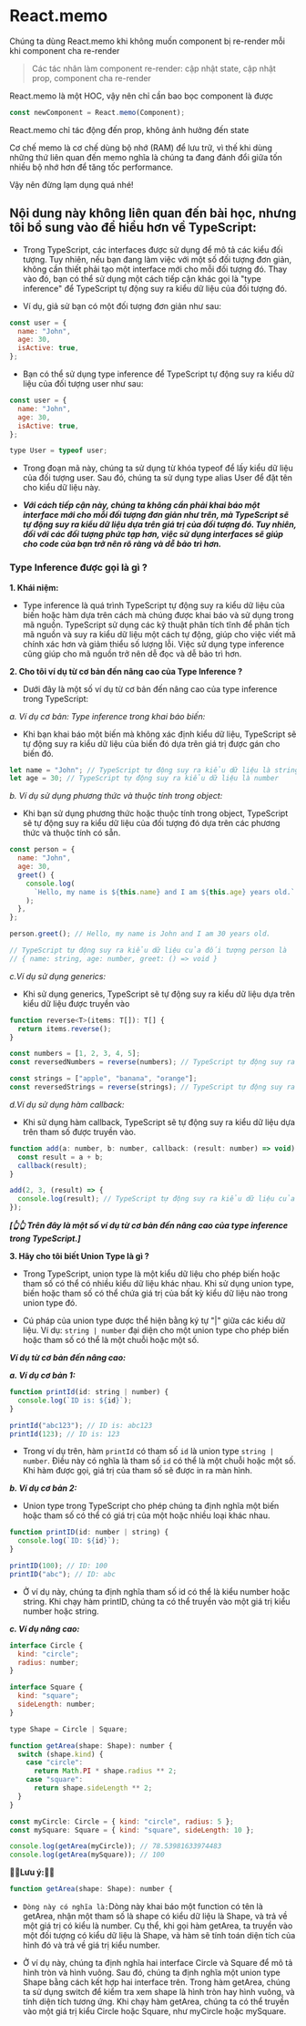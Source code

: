 # React.memo

Chúng ta dùng React.memo khi không muốn component bị re-render mỗi khi component cha re-render

> Các tác nhân làm component re-render: cập nhật state, cập nhật prop, component cha re-render

React.memo là một HOC, vậy nên chỉ cần bao bọc component là được

```jsx
const newComponent = React.memo(Component);
```

React.memo chỉ tác động đến prop, không ảnh hưởng đến state

Cơ chế memo là cơ chế dùng bộ nhớ (RAM) để lưu trữ, vì thế khi dùng những thứ liên quan đến memo nghĩa là chúng ta đang đánh đổi giữa tốn nhiều bộ nhớ hơn để tăng tốc performance.

Vậy nên đừng lạm dụng quá nhé!

## Nội dung này không liên quan đến bài học, nhưng tôi bổ sung vào để hiểu hơn về TypeScript:

- Trong TypeScript, các interfaces được sử dụng để mô tả các kiểu đối tượng. Tuy nhiên, nếu bạn đang làm việc với một số đối tượng đơn giản, không cần thiết phải tạo một interface mới cho mỗi đối tượng đó. Thay vào đó, bạn có thể sử dụng một cách tiếp cận khác gọi là "type inference" để TypeScript tự động suy ra kiểu dữ liệu của đối tượng đó.

- Ví dụ, giả sử bạn có một đối tượng đơn giản như sau:

```jsx
const user = {
  name: "John",
  age: 30,
  isActive: true,
};
```

- Bạn có thể sử dụng type inference để TypeScript tự động suy ra kiểu dữ liệu của đối tượng user như sau:

```jsx
const user = {
  name: "John",
  age: 30,
  isActive: true,
};

type User = typeof user;
```

- Trong đoạn mã này, chúng ta sử dụng từ khóa typeof để lấy kiểu dữ liệu của đối tượng user. Sau đó, chúng ta sử dụng type alias User để đặt tên cho kiểu dữ liệu này.

- **_Với cách tiếp cận này, chúng ta không cần phải khai báo một interface mới cho mỗi đối tượng đơn giản như trên, mà TypeScript sẽ tự động suy ra kiểu dữ liệu dựa trên giá trị của đối tượng đó. Tuy nhiên, đối với các đối tượng phức tạp hơn, việc sử dụng interfaces sẽ giúp cho code của bạn trở nên rõ ràng và dễ bảo trì hơn._**

### Type Inference được gọi là gì ?

**1. Khái niệm:**

- Type inference là quá trình TypeScript tự động suy ra kiểu dữ liệu của biến hoặc hàm dựa trên cách mà chúng được khai báo và sử dụng trong mã nguồn. TypeScript sử dụng các kỹ thuật phân tích tĩnh để phân tích mã nguồn và suy ra kiểu dữ liệu một cách tự động, giúp cho việc viết mã chính xác hơn và giảm thiểu số lượng lỗi. Việc sử dụng type inference cũng giúp cho mã nguồn trở nên dễ đọc và dễ bảo trì hơn.

**2. Cho tôi ví dụ từ cơ bản đến nâng cao của Type Inference ?**

- Dưới đây là một số ví dụ từ cơ bản đến nâng cao của type inference trong TypeScript:

_a. Ví dụ cơ bản: Type inference trong khai báo biến:_

- Khi bạn khai báo một biến mà không xác định kiểu dữ liệu, TypeScript sẽ tự động suy ra kiểu dữ liệu của biến đó dựa trên giá trị được gán cho biến đó.

```jsx
let name = "John"; // TypeScript tự động suy ra kiểu dữ liệu là string
let age = 30; // TypeScript tự động suy ra kiểu dữ liệu là number
```

_b. Ví dụ sử dụng phương thức và thuộc tính trong object:_

- Khi bạn sử dụng phương thức hoặc thuộc tính trong object, TypeScript sẽ tự động suy ra kiểu dữ liệu của đối tượng đó dựa trên các phương thức và thuộc tính có sẵn.

```jsx
const person = {
  name: "John",
  age: 30,
  greet() {
    console.log(
      `Hello, my name is ${this.name} and I am ${this.age} years old.`
    );
  },
};

person.greet(); // Hello, my name is John and I am 30 years old.

// TypeScript tự động suy ra kiểu dữ liệu của đối tượng person là
// { name: string, age: number, greet: () => void }
```

_c.Ví dụ sử dụng generics:_

- Khi sử dụng generics, TypeScript sẽ tự động suy ra kiểu dữ liệu dựa trên kiểu dữ liệu được truyền vào

```jsx
function reverse<T>(items: T[]): T[] {
  return items.reverse();
}

const numbers = [1, 2, 3, 4, 5];
const reversedNumbers = reverse(numbers); // TypeScript tự động suy ra kiểu dữ liệu là number[]

const strings = ["apple", "banana", "orange"];
const reversedStrings = reverse(strings); // TypeScript tự động suy ra kiểu dữ liệu là string[]
```

_d.Ví dụ sử dụng hàm callback:_

- Khi sử dụng hàm callback, TypeScript sẽ tự động suy ra kiểu dữ liệu dựa trên tham số được truyền vào.

```jsx
function add(a: number, b: number, callback: (result: number) => void) {
  const result = a + b;
  callback(result);
}

add(2, 3, (result) => {
  console.log(result); // TypeScript tự động suy ra kiểu dữ liệu của result là number
});
```

**_[👆👆 Trên đây là một số ví dụ từ cơ bản đến nâng cao của type inference trong TypeScript.]_**

**3. Hãy cho tôi biết Union Type là gì ?**

- Trong TypeScript, union type là một kiểu dữ liệu cho phép biến hoặc tham số có thể có nhiều kiểu dữ liệu khác nhau. Khi sử dụng union type, biến hoặc tham số có thể chứa giá trị của bất kỳ kiểu dữ liệu nào trong union type đó.

- Cú pháp của union type được thể hiện bằng ký tự "|" giữa các kiểu dữ liệu. Ví dụ: `string | number` đại diện cho một union type cho phép biến hoặc tham số có thể là một chuỗi hoặc một số.

**_Ví dụ từ cơ bản đến nâng cao:_**

**_a. Ví dụ cơ bản 1:_**

```jsx
function printId(id: string | number) {
  console.log(`ID is: ${id}`);
}

printId("abc123"); // ID is: abc123
printId(123); // ID is: 123
```

- Trong ví dụ trên, hàm `printId` có tham số `id` là union type `string | number`. Điều này có nghĩa là tham số `id` có thể là một chuỗi hoặc một số. Khi hàm được gọi, giá trị của tham số sẽ được in ra màn hình.

**_b. Ví dụ cơ bản 2:_**

- Union type trong TypeScript cho phép chúng ta định nghĩa một biến hoặc tham số có thể có giá trị của một hoặc nhiều loại khác nhau.

```jsx
function printID(id: number | string) {
  console.log(`ID: ${id}`);
}

printID(100); // ID: 100
printID("abc"); // ID: abc
```

- Ở ví dụ này, chúng ta định nghĩa tham số id có thể là kiểu number hoặc string. Khi chạy hàm printID, chúng ta có thể truyền vào một giá trị kiểu number hoặc string.

**_c. Ví dụ nâng cao:_**

```jsx
interface Circle {
  kind: "circle";
  radius: number;
}

interface Square {
  kind: "square";
  sideLength: number;
}

type Shape = Circle | Square;

function getArea(shape: Shape): number {
  switch (shape.kind) {
    case "circle":
      return Math.PI * shape.radius ** 2;
    case "square":
      return shape.sideLength ** 2;
  }
}

const myCircle: Circle = { kind: "circle", radius: 5 };
const mySquare: Square = { kind: "square", sideLength: 10 };

console.log(getArea(myCircle)); // 78.53981633974483
console.log(getArea(mySquare)); // 100
```

**🚀🚀Lưu ý:🚀🚀**

```jsx
function getArea(shape: Shape): number {
```

- `Dòng này có nghĩa là:`Dòng này khai báo một function có tên là getArea, nhận một tham số là shape có kiểu dữ liệu là Shape, và trả về một giá trị có kiểu là number. Cụ thể, khi gọi hàm getArea, ta truyền vào một đối tượng có kiểu dữ liệu là Shape, và hàm sẽ tính toán diện tích của hình đó và trả về giá trị kiểu number.

- Ở ví dụ này, chúng ta định nghĩa hai interface Circle và Square để mô tả hình tròn và hình vuông. Sau đó, chúng ta định nghĩa một union type Shape bằng cách kết hợp hai interface trên. Trong hàm getArea, chúng ta sử dụng switch để kiểm tra xem shape là hình tròn hay hình vuông, và tính diện tích tương ứng. Khi chạy hàm getArea, chúng ta có thể truyền vào một giá trị kiểu Circle hoặc Square, như myCircle hoặc mySquare.
